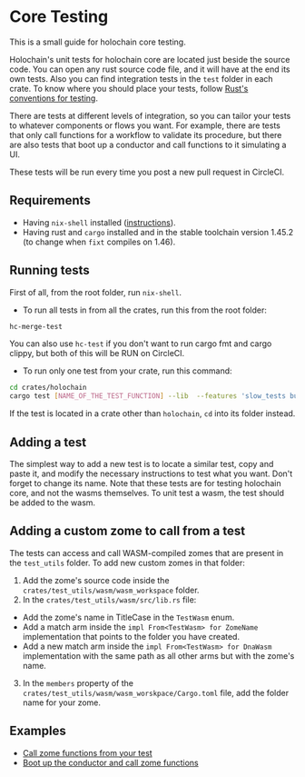 # Core Testing

This is a small guide for holochain core testing.

Holochain's unit tests for holochain core are located just beside the source code. You can open any rust source code file, and it will have at the end its own tests. Also you can find integration tests in the `test` folder in each crate. To know where you should place your tests, follow [Rust's conventions for testing](https://doc.rust-lang.org/book/ch11-03-test-organization.html).

There are tests at different levels of integration, so you can tailor your tests to whatever components or flows you want. For example, there are tests that only call functions for a workflow to validate its procedure, but there are also tests that boot up a conductor and call functions to it simulating a UI.

These tests will be run every time you post a new pull request in CircleCI.

## Requirements

- Having `nix-shell` installed ([instructions](https://nixos.org/download.html)).
- Having rust and `cargo` installed and in the stable toolchain version 1.45.2 (to change when `fixt` compiles on 1.46).

## Running tests

First of all, from the root folder, run `nix-shell`.

- To run all tests in from all the crates, run this from the root folder:

```bash
hc-merge-test
```

You can also use `hc-test` if you don't want to run cargo fmt and cargo clippy, but both of this will be RUN on CircleCI.

- To run only one test from your crate, run this command:

```bash
cd crates/holochain
cargo test [NAME_OF_THE_TEST_FUNCTION] --lib  --features 'slow_tests build_wasms' -- --nocapture
```

If the test is located in a crate other than `holochain`, `cd` into its folder instead.

## Adding a test

The simplest way to add a new test is to locate a similar test, copy and paste it, and modify the necessary instructions to test what you want. Don't forget to change its name. Note that these tests are for testing holochain core, and not the wasms themselves. To unit test a wasm, the test should be added to the wasm.

## Adding a custom zome to call from a test

The tests can access and call WASM-compiled zomes that are present in the `test_utils` folder. To add new custom zomes in that folder:

1. Add the zome's source code inside the `crates/test_utils/wasm/wasm_workspace` folder.
2. In the `crates/test_utils/wasm/src/lib.rs` file:
- Add the zome's name in TitleCase in the `TestWasm` enum.
- Add a match arm inside the `impl From<TestWasm> for ZomeName` implementation that points to the folder you have created.
- Add a new match arm inside the `impl From<TestWasm> for DnaWasm` implementation with the same path as all other arms but with the zome's name.
3. In the `members` property of the `crates/test_utils/wasm/wasm_worskpace/Cargo.toml` file, add the folder name for your zome.

## Examples

- [Call zome functions from your test](https://github.com/Holo-Host/holochain/blob/develop/crates/holochain/src/core/ribosome/host_fn/commit_entry.rs#L234)
- [Boot up the conductor and call zome functions](https://github.com/Holo-Host/holochain/blob/develop/crates/holochain/tests/ser_regression.rs)
